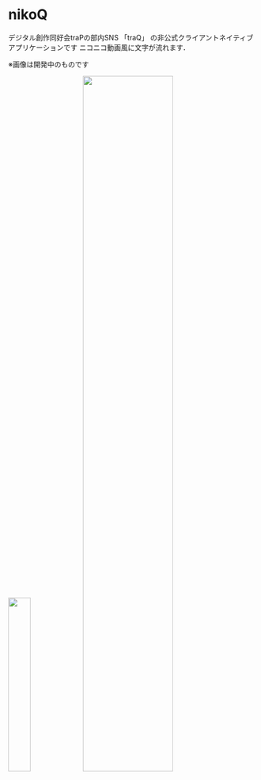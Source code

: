 # nikoQ
デジタル創作同好会traPの部内SNS 「traQ」 の非公式クライアントネイティブアプリケーションです
ニコニコ動画風に文字が流れます．

※画像は開発中のものです

<img src="https://user-images.githubusercontent.com/66683209/119336903-2af3c800-bcc9-11eb-995e-afe719fa9884.png" width="30%"><img src="https://user-images.githubusercontent.com/66683209/119338548-17e1f780-bccb-11eb-89d0-fc5d4062f4ff.png" width="60%">

